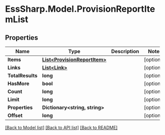 # EssSharp.Model.ProvisionReportItemList

## Properties

Name | Type | Description | Notes
------------ | ------------- | ------------- | -------------
**Items** | [**List&lt;ProvisionReportItem&gt;**](ProvisionReportItem.md) |  | [optional] 
**Links** | [**List&lt;Link&gt;**](Link.md) |  | [optional] 
**TotalResults** | **long** |  | [optional] 
**HasMore** | **bool** |  | [optional] 
**Count** | **long** |  | [optional] 
**Limit** | **long** |  | [optional] 
**Properties** | **Dictionary&lt;string, string&gt;** |  | [optional] 
**Offset** | **long** |  | [optional] 

[[Back to Model list]](../README.md#documentation-for-models) [[Back to API list]](../README.md#documentation-for-api-endpoints) [[Back to README]](../README.md)

